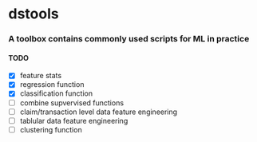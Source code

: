 # dstools

### A toolbox contains commonly used scripts for ML in practice

#### TODO

 - [x] feature stats
 - [x] regression function
 - [x] classification function
 - [ ] combine supvervised functions
 - [ ] claim/transaction level data feature engineering
 - [ ] tablular data feature engineering
 - [ ] clustering function
